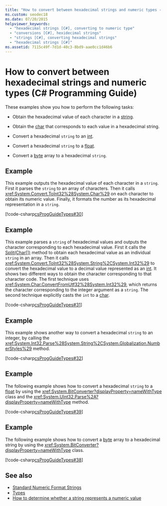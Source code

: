 ```yaml
---
title: "How to convert between hexadecimal strings and numeric types - C# Programming Guide"
ms.custom: seodec18
ms.date: 07/20/2015
helpviewer_keywords: 
  - "hexadecimal strings [C#], converting to numeric type"
  - "conversions [C#], hexidecimal strings"
  - "strings [C#], converting hexadecimal strings"
  - "hexadecimal strings [C#]"
ms.assetid: 7115c49f-7d1d-40c3-8bd9-aae0cc1d46b6
---
```

# How to convert between hexadecimal strings and numeric types (C# Programming Guide)
These examples show you how to perform the following tasks:  
  
- Obtain the hexadecimal value of each character in a [string](../../language-reference/builtin-types/reference-types.md).  
  
- Obtain the [char](../../language-reference/builtin-types/char.md) that corresponds to each value in a hexadecimal string.  
  
- Convert a hexadecimal `string` to an [int](../../language-reference/builtin-types/integral-numeric-types.md).  
  
- Convert a hexadecimal `string` to a [float](../../language-reference/builtin-types/floating-point-numeric-types.md).  
  
- Convert a [byte](../../language-reference/builtin-types/integral-numeric-types.md) array to a hexadecimal `string`.  
  
## Example  
 This example outputs the hexadecimal value of each character in a `string`. First it parses the `string` to an array of characters. Then it calls <xref:System.Convert.ToInt32%28System.Char%29> on each character to obtain its numeric value. Finally, it formats the number as its hexadecimal representation in a `string`.  
  
 [!code-csharp[csProgGuideTypes#30](~/samples/snippets/csharp/VS_Snippets_VBCSharp/CsProgGuideTypes/CS/Class1.cs#30)]  
  
## Example  
 This example parses a `string` of hexadecimal values and outputs the character corresponding to each hexadecimal value. First it calls the [Split(Char\[\])](xref:System.String.Split(System.Char[])) method to obtain each hexadecimal value as an individual `string` in an array. Then it calls <xref:System.Convert.ToInt32%28System.String%2CSystem.Int32%29> to convert the hexadecimal value to a decimal value represented as an [int](../../language-reference/builtin-types/integral-numeric-types.md). It shows two different ways to obtain the character corresponding to that character code. The first technique uses <xref:System.Char.ConvertFromUtf32%28System.Int32%29>, which returns the character corresponding to the integer argument as a `string`. The second technique explicitly casts the `int` to a [char](../../language-reference/builtin-types/char.md).  
  
 [!code-csharp[csProgGuideTypes#31](~/samples/snippets/csharp/VS_Snippets_VBCSharp/CsProgGuideTypes/CS/Class1.cs#31)]  
  
## Example  
 This example shows another way to convert a hexadecimal `string` to an integer, by calling the <xref:System.Int32.Parse%28System.String%2CSystem.Globalization.NumberStyles%29> method.  
  
 [!code-csharp[csProgGuideTypes#32](~/samples/snippets/csharp/VS_Snippets_VBCSharp/CsProgGuideTypes/CS/Class1.cs#32)]  
  
## Example  
 The following example shows how to convert a hexadecimal `string` to a [float](../../language-reference/builtin-types/floating-point-numeric-types.md) by using the <xref:System.BitConverter?displayProperty=nameWithType> class and the <xref:System.UInt32.Parse%2A?displayProperty=nameWithType> method.  
  
 [!code-csharp[csProgGuideTypes#39](~/samples/snippets/csharp/VS_Snippets_VBCSharp/CsProgGuideTypes/CS/Class1.cs#39)]  
  
## Example  
 The following example shows how to convert a [byte](../../language-reference/builtin-types/integral-numeric-types.md) array to a hexadecimal string by using the <xref:System.BitConverter?displayProperty=nameWithType> class.  
  
 [!code-csharp[csProgGuideTypes#38](~/samples/snippets/csharp/VS_Snippets_VBCSharp/CsProgGuideTypes/CS/Class1.cs#38)]  
  
## See also

- [Standard Numeric Format Strings](../../../standard/base-types/standard-numeric-format-strings.md)
- [Types](./index.md)
- [How to determine whether a string represents a numeric value](../strings/how-to-determine-whether-a-string-represents-a-numeric-value.md)
